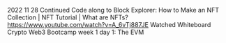 2022 11 28
Continued Code along to Block Explorer: How to Make an NFT Collection | NFT Tutorial | What are NFTs? https://www.youtube.com/watch?v=A_6vTj887JE
Watched Whiteboard Crypto Web3 Bootcamp week 1 day 1: The EVM